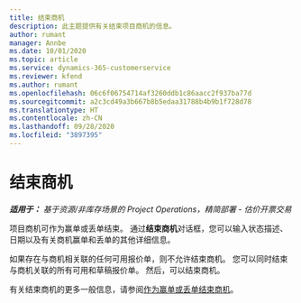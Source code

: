 ```yaml
---
title: 结束商机
description: 此主题提供有关结束项目商机的信息。
author: rumant
manager: Annbe
ms.date: 10/01/2020
ms.topic: article
ms.service: dynamics-365-customerservice
ms.reviewer: kfend
ms.author: rumant
ms.openlocfilehash: 06c6f06754714af3260ddb1c86aacc2f937ba77d
ms.sourcegitcommit: a2c3cd49a3b667b8b5edaa31788b4b9b1f728d78
ms.translationtype: HT
ms.contentlocale: zh-CN
ms.lasthandoff: 09/28/2020
ms.locfileid: "3897395"
---
```

# <a name="close-an-opportunity"></a>结束商机

_**适用于：** 基于资源/非库存场景的 Project Operations，精简部署 - 估价开票交易_

项目商机可作为赢单或丢单结束。 通过**结束商机**对话框，您可以输入状态描述、日期以及有关商机赢单和丢单的其他详细信息。

如果存在与商机相关联的任何可用报价单，则不允许结束商机。 您可以同时结束与商机关联的所有可用和草稿报价单。 然后，可以结束商机。

有关结束商机的更多一般信息，请参阅[作为赢单或丢单结束商机](https://docs.microsoft.com/dynamics365/sales-enterprise/close-opportunity-won-lost-sales)。
